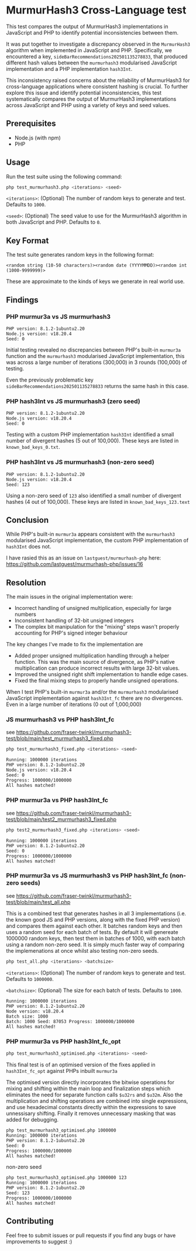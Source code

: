 # MurmurHash3 Cross-Language test

This test compares the output of MurmurHash3 implementations in JavaScript and PHP to identify potential inconsistencies between them.

It was put together to investigate a discrepancy observed in the `MurmurHash3` algorithm when implemented in JavaScript and PHP. Specifically, we encountered a key, `sideBarRecommendations202501135278833`, that produced different hash values between the `murmurhash3` modularised JavaScript implementation and a PHP implementation `hash3Int`.

This inconsistency raised concerns about the reliability of MurmurHash3 for cross-language applications where consistent hashing is crucial. To further explore this issue and identify potential inconsistencies, this test systematically compares the output of MurmurHash3 implementations across JavaScript and PHP using a variety of keys and seed values.

## Prerequisites

* Node.js (with npm)
* PHP

## Usage

Run the test suite using the following command:

```bash
php test_murmurhash3.php <iterations> <seed>
```

`<iterations>`: (Optional) The number of random keys to generate and test. Defaults to `1000`.

`<seed>`: (Optional) The seed value to use for the MurmurHash3 algorithm in both JavaScript and PHP. Defaults to `0`.

## Key Format

The test suite generates random keys in the following format:

`<random string (10-50 characters)><random date (YYYYMMDD)><random int (1000-9999999)>`

These are approximate to the kinds of keys we generate in real world use. 

## Findings

### PHP murmur3a vs JS murmurhash3
```
PHP version: 8.1.2-1ubuntu2.20
Node.js version: v18.20.4
Seed: 0
```

Initial testing revealed no discrepancies between PHP's built-in `murmur3a` function and the `murmurhash3` modularised JavaScript implementation, this was across a large number of iterations (300,000) in 3 rounds (100,000) of testing. 

Even the previously problematic key `sideBarRecommendations202501135278833` returns the same hash in this case. 

### PHP hash3Int vs JS murmurhash3 (zero seed)

```
PHP version: 8.1.2-1ubuntu2.20
Node.js version: v18.20.4
Seed: 0
```

Testing with a custom PHP implementation `hash3Int` identified a small number of divergent hashes (5 out of 100,000). These keys are listed in `known_bad_keys_0.txt`.

### PHP hash3Int vs JS murmurhash3 (non-zero seed)

```
PHP version: 8.1.2-1ubuntu2.20
Node.js version: v18.20.4
Seed: 123
```

Using a non-zero seed of `123` also identified a small number of divergent hashes (4 out of 100,000). These keys are listed in `known_bad_keys_123.text`

## Conclusion

While PHP's built-in `murmur3a` appears consistent with the `murmurhash3` modularised JavaScript implementation, the custom PHP implementation of `hash3Int` does not. 

I have rasied this as an issue on `lastguest/murmurhash-php` here: https://github.com/lastguest/murmurhash-php/issues/16

## Resolution 

The main issues in the original implementation were:

- Incorrect handling of unsigned multiplication, especially for large numbers
- Inconsistent handling of 32-bit unsigned integers
- The complex bit manipulation for the "mixing" steps wasn't properly accounting for PHP's signed integer behaviour

The key changes I've made to fix the implementation are 

- Added proper unsigned multiplication handling through a helper function. This was the main source of divergence, as PHP's native multiplication can produce incorrect results with large 32-bit values.
- Improved the unsigned right shift implementation to handle edge cases.
- Fixed the final mixing steps to properly handle unsigned operations.

When I test PHP's built-in `murmur3a` and/or the `murmurhash3` modularised JavaScript implementation against `hash3Int_fc` there are no divergences.
Even in a large number of iterations (0 out of 1,000,000)

### JS murmurhash3 vs PHP hash3Int_fc
see https://github.com/fraser-twinkl/murmurhash3-test/blob/main/test_murmurhash3_fixed.php 

```bash
php test_murmurhash3_fixed.php <iterations> <seed>
```

```
Running: 1000000 iterations
PHP version: 8.1.2-1ubuntu2.20
Node.js version: v18.20.4
Seed: 0
Progress: 1000000/1000000
All hashes matched!
```

### PHP murmur3a vs PHP hash3Int_fc
see https://github.com/fraser-twinkl/murmurhash3-test/blob/main/test2_murmurhash3_fixed.php

```bash
php test2_murmurhash3_fixed.php <iterations> <seed>
```

```
Running: 1000000 iterations
PHP version: 8.1.2-1ubuntu2.20
Seed: 0
Progress: 1000000/1000000
All hashes matched!
```

### PHP murmur3a vs JS murmurhash3 vs PHP hash3Int_fc (non-zero seeds)
see https://github.com/fraser-twinkl/murmurhash3-test/blob/main/test_all.php

This is a combined test that generates hashes in all 3 implementations (i.e. the known good JS and PHP versions, along with the fixed PHP version) and compares them against each other.
It batches random keys and then uses a random seed for each batch of tests.
By default it will genereate 1000000 random keys, then test them in batches of 1000, with each batch using a random non-zero seed.
It is simply much faster way of comparing the implemenations at once whilst also testing non-zero seeds. 

```bash
php test_all.php <iterations> <batchsize>
```

`<iterations>`: (Optional) The number of random keys to generate and test. Defaults to `1000000`.

`<batchsize>`: (Optional) The size for each batch of tests. Defaults to `1000`.

```
Running: 1000000 iterations
PHP version: 8.1.2-1ubuntu2.20
Node version: v18.20.4
Batch size: 1000
Batch: 1000 Seed: 87053 Progress: 1000000/1000000
All hashes matched!
```

### PHP murmur3a vs PHP hash3Int_fc_opt

```bash
php test_murmurhash3_optimised.php <iterations> <seed>
```

This final test is of an optimised version of the fixes applied in `hash3Int_fc_opt` against PHPs inbuilt `murmur3a`

The optimised version directly incorporates the bitwise operations for mixing and shifting within the main loop and finalization steps which eliminates the need for separate function calls `$u32rs` and `$u32m`. Also the multiplication and shifting operations are combined into single expressions, and use hexadecimal constants directly within the expressions to save unnessisary shifting. Finally it removes unnecessary masking that was added for debugging.

```
php test_murmurhash3_optimised.php 1000000
Running: 1000000 iterations
PHP version: 8.1.2-1ubuntu2.20
Seed: 0
Progress: 1000000/1000000
All hashes matched!
```

non-zero seed

```
php test_murmurhash3_optimised.php 1000000 123
Running: 1000000 iterations
PHP version: 8.1.2-1ubuntu2.20
Seed: 123
Progress: 1000000/1000000
All hashes matched!
```

## Contributing

Feel free to submit issues or pull requests if you find any bugs or have improvements to suggest :)
